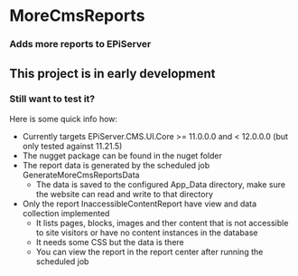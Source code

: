 # MoreCmsReports
### Adds more reports to EPiServer

## This project is in early development

### Still want to test it?

Here is some quick info how:

- Currently targets EPiServer.CMS.UI.Core >= 11.0.0.0 and < 12.0.0.0 (but only tested against 11.21.5)
- The nugget package can be found in the nuget folder
- The report data is generated by the scheduled job GenerateMoreCmsReportsData
	- The data is saved to the configured App_Data directory, make sure the website can read and write to that directory
- Only the report InaccessibleContentReport have view and data collection implemented
	- It lists pages, blocks, images and ther content that is not accessible to site visitors or have no content instances in the database
	- It needs some CSS but the data is there
	- You can view the report in the report center after running the scheduled job
